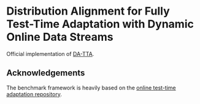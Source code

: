# Distribution Alignment for Fully Test-Time Adaptation with Dynamic Online Data Streams
Official implementation of [DA-TTA](https://github.com/WZq975/DA-TTA).
## Acknowledgements
The benchmark framework is heavily based on the [online test-time adaptation repository](https://github.com/mariodoebler/test-time-adaptation).
